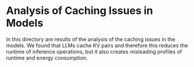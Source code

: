 # Analysis of Caching Issues in Models

In this directory are results of the analysis of the caching issues in the models. We found that LLMs cache KV pairs and therefore this reduces the runtime of inference operations, but it also creates misleading profiles of runtime and energy consumption.
